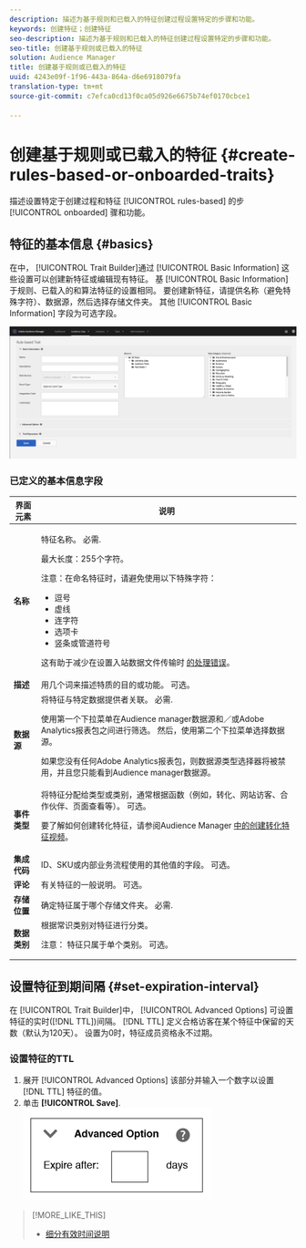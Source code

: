 ```yaml
---
description: 描述为基于规则和已载入的特征创建过程设置特定的步骤和功能。
keywords: 创建特征；创建特征
seo-description: 描述为基于规则和已载入的特征创建过程设置特定的步骤和功能。
seo-title: 创建基于规则或已载入的特征
solution: Audience Manager
title: 创建基于规则或已载入的特征
uuid: 4243e09f-1f96-443a-864a-d6e6918079fa
translation-type: tm+mt
source-git-commit: c7efca0cd13f0ca05d926e6675b74ef0170cbce1

---
```



# 创建基于规则或已载入的特征 {#create-rules-based-or-onboarded-traits}

描述设置特定于创建过程和特征 [!UICONTROL rules-based] 的步 [!UICONTROL onboarded] 骤和功能。

<!-- c_tb_rules_traits.xml -->

## 特征的基本信息 {#basics}

在中， [!UICONTROL Trait Builder]通过 [!UICONTROL Basic Information] 这些设置可以创建新特征或编辑现有特征。 基 [!UICONTROL Basic Information] 于规则、已载入的和算法特征的设置相同。 要创建新特征，请提供名称（避免特殊字符）、数据源，然后选择存储文件夹。 其他 [!UICONTROL Basic Information] 字段为可选字段。

<!-- c_tb_basics.xml -->

![create-trait](assets/create-trait.png)

### 已定义的基本信息字段

<table id="table_42AEC7A5B22346C5BB996D2D36C56229"> 
 <thead> 
  <tr> 
   <th colname="col1" class="entry"> 界面元素 </th> 
   <th colname="col2" class="entry"> 说明 </th> 
  </tr> 
 </thead>
 <tbody> 
  <tr> 
   <td colname="col1"> <b><span class="uicontrol">名称</span></b> </td> 
   <td colname="col2"> <p>特征名称。 必需. </p> <p>最大长度：255个字符。 </p> <p> <p>注意：在命名特征时，请避免使用以下特殊字符： 
      <ul id="ul_AB38A333F21A4AA9B5656CBA69BA65E3"> 
       <li id="li_0E5033B540BC41E799075845388E85A7">逗号 </li> 
       <li id="li_B1A6C3E3FB98473A91E4675EE09460F0">虚线 </li> 
       <li id="li_579302FE34B64FE0AE3C751012839229">连字符 </li> 
       <li id="li_44890F738CC64E449CC2545D701ECBC7">选项卡 </li> 
       <li id="li_C203837501A94342923C99A7DAD1ED61">竖条或管道符号 </li> 
      </ul> </p> </p> <p>这有助于减少在设置入站数据文件传输时 <a href="../../integration/sending-audience-data/batch-data-transfer-explained/inbound-file-contents.md"> 的处理错误</a>。 </p> </td> 
  </tr> 
  <tr> 
   <td colname="col1"> <b><span class="uicontrol"> 描述</span></b> </td> 
   <td colname="col2"> 用几个词来描述特质的目的或功能。 可选。 </td> 
  </tr> 
  <tr> 
   <td colname="col1"> <b><span class="uicontrol"> 数据源</span></b> </td> 
   <td colname="col2"> 将特征与特定数据提供者关联。 必需. <p>使用第一个下拉菜单在Audience manager数据源和／或Adobe Analytics报表包之间进行筛选。 然后，使用第二个下拉菜单选择数据源。</p><p> 如果您没有任何Adobe Analytics报表包，则数据源类型选择器将被禁用，并且您只能看到Audience manager数据源。</p>  </td> 
  </tr>
   <tr> 
   <td colname="col1"> <b><span class="uicontrol"> 事件类型</span></b> </td> 
   <td colname="col2"> 将特征分配给类型或类别，通常根据函数（例如，转化、网站访客、合作伙伴、页面查看等）。 可选。 <p> 要了解如何创建转化特征，请参阅Audience Manager <a href="https://docs.adobe.com/content/help/en/audience-manager-learn/tutorials/build-and-manage-audiences/traits-and-segments/creating-conversion-traits.html">中的创建转化特征视频</a>。 </p></td> 
  </tr> 
  <tr> 
   <td colname="col1"> <b><span class="uicontrol"> 集成代码</span></b> </td> 
   <td colname="col2"> ID、SKU或内部业务流程使用的其他值的字段。 可选。 </td> 
  </tr> 
  <tr> 
   <td colname="col1"> <b><span class="uicontrol"> 评论</span></b> </td> 
   <td colname="col2"> 有关特征的一般说明。 可选。 </td> 
  </tr> 
  <tr> 
   <td colname="col1"> <b><span class="uicontrol"> 存储位置</span></b> </td> 
   <td colname="col2"> 确定特征属于哪个存储文件夹。 必需. </td> 
  </tr> 
  <tr> 
   <td colname="col1"> <b><span class="uicontrol"> 数据类别</span></b> </td> 
   <td colname="col2"> 根据常识类别对特征进行分类。 <p>注意： 特征只属于单个类别。 可选。 </p> </td> 
  </tr> 
 </tbody> 
</table>

## 设置特征到期间隔 {#set-expiration-interval}

在 [!UICONTROL Trait Builder]中， [!UICONTROL Advanced Options] 可设置特征的实时([!DNL TTL])间隔。 [!DNL TTL] 定义合格访客在某个特征中保留的天数（默认为120天）。 设置为0时，特征成员资格永不过期。

<!-- t_tb_ttl.xml -->

### 设置特征的TTL

1. 展开 [!UICONTROL Advanced Options] 该部分并输入一个数字以设置 [!DNL TTL] 特征的值。
2. 单击 **[!UICONTROL Save]**.
   ![](assets/TTL.png)

>[!MORE_LIKE_THIS]
>
>* [细分有效时间说明](../../features/traits/segment-ttl-explained.md)

